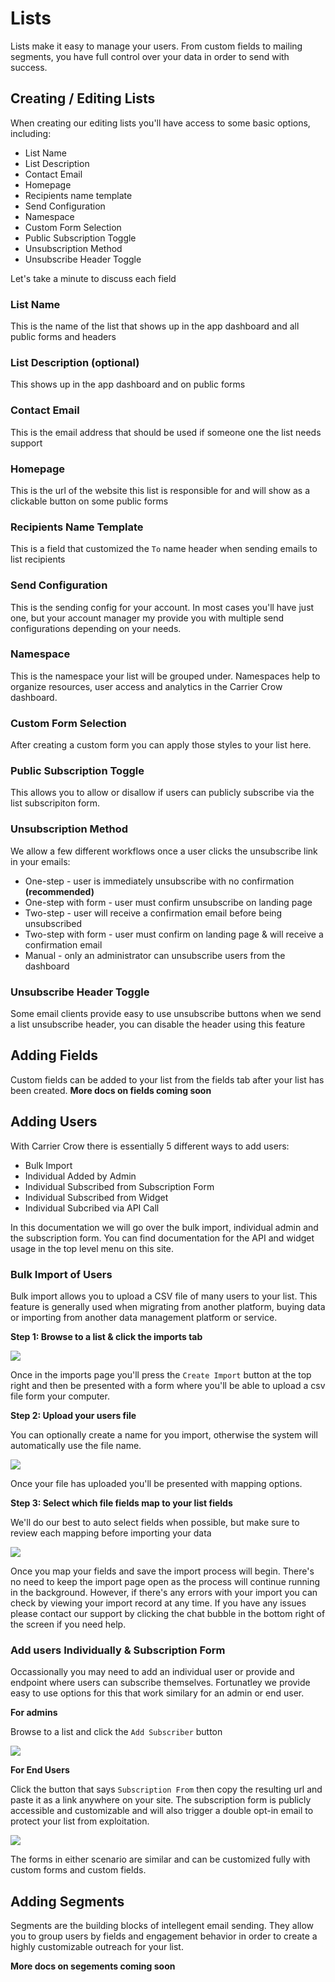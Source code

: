 # Lists

Lists make it easy to manage your users. From custom fields to mailing segments, you have full control over your data in order to send with success.


## Creating / Editing Lists

When creating our editing lists you'll have access to some basic options, including:

- List Name
- List Description
- Contact Email
- Homepage
- Recipients name template
- Send Configuration
- Namespace
- Custom Form Selection
- Public Subscription Toggle
- Unsubscription Method
- Unsubscribe Header Toggle

Let's take a minute to discuss each field

### List Name

This is the name of the list that shows up in the app dashboard and all public forms and headers

### List Description (optional)

This shows up in the app dashboard and on public forms

### Contact Email

This is the email address that should be used if someone one the list needs support

### Homepage

This is the url of the website this list is responsible for and will show as a clickable button on some public forms

### Recipients Name Template

This is a field that customized the `To` name header when sending emails to list recipients

### Send Configuration

This is the sending config for your account. In most cases you'll have just one, but your account manager my provide you with multiple send configurations depending on your needs.

### Namespace

This is the namespace your list will be grouped under. Namespaces help to organize resources, user access and analytics in the Carrier Crow dashboard.

### Custom Form Selection

After creating a custom form you can apply those styles to your list here.

### Public Subscription Toggle

This allows you to allow or disallow if users can publicly subscribe via the list subscripiton form.

### Unsubscription Method

We allow a few different workflows once a user clicks the unsubscribe link in your emails:

- One-step - user is immediately unsubscribe with no confirmation **(recommended)**
- One-step with form - user must confirm unsubscribe on landing page
- Two-step - user will receive a confirmation email before being unsubscribed
- Two-step with form - user must confirm on landing page & will receive a confirmation email
- Manual - only an administrator can unsubscribe users from the dashboard

### Unsubscribe Header Toggle

Some email clients provide easy to use unsubscribe buttons when we send a list unsubscribe header, you can disable the header using this feature


## Adding Fields

Custom fields can be added to your list from the fields tab after your list has been created.
**More docs on fields coming soon**

## Adding Users

With Carrier Crow there is essentially 5 different ways to add users:

- Bulk Import
- Individual Added by Admin
- Individual Subscribed from Subscription Form
- Individual Subscribed from Widget
- Individual Subcribed via API Call

In this documentation we will go over the bulk import, individual admin and the subscription form. You can find documentation for the API and widget usage in the top level menu on this site.


### Bulk Import of Users

Bulk import allows you to upload a CSV file of many users to your list. This feature is generally used when migrating from another platform, buying data or importing from another data management platform or service.

**Step 1: Browse to a list & click the imports tab**

<img src="/images/screens/list-select-imports.png" />

Once in the imports page you'll press the `Create Import` button at the top right and then be presented with a form where you'll be able to upload a csv file form your computer.


**Step 2: Upload your users file**

You can optionally create a name for you import, otherwise the system will automatically use the file name.

<img src="/images/screens/list-create-import-form.png" />

Once your file has uploaded you'll be presented with mapping options.

**Step 3: Select which file fields map to your list fields**

We'll do our best to auto select fields when possible, but make sure to review each mapping before importing your data


<img src="/images/screens/list-import-mapping.png" />

Once you map your fields and save the import process will begin. There's no need to keep the import page open as the process will continue running in the background. However, if there's any errors with your import you can check by viewing your import record at any time. If you have any issues please contact our support by clicking the chat bubble in the bottom right of the screen if you need help.

### Add users Individually & Subscription Form

Occassionally you may need to add an individual user or provide and endpoint where users can subscribe themselves. Fortunatley we provide easy to use options for this that work similary for an admin or end user.

**For admins**

Browse to a list and click the `Add Subscriber` button

<img src="/images/screens/list-add-subscriber.png" />

**For End Users**

Click the button that says `Subscription From` then copy the resulting url and paste it as a link anywhere on your site. The subscription form is publicly accessible and customizable and will also trigger a double opt-in email to protect your list from exploitation.

<img src="/images/screens/list-subscription-form.png" />

The forms in either scenario are similar and can be customized fully with custom forms and custom fields.

## Adding Segments

Segments are the building blocks of intellegent email sending. They allow you to group users by fields and engagement behavior in order to create a highly customizable outreach for your list.

**More docs on segements coming soon**
